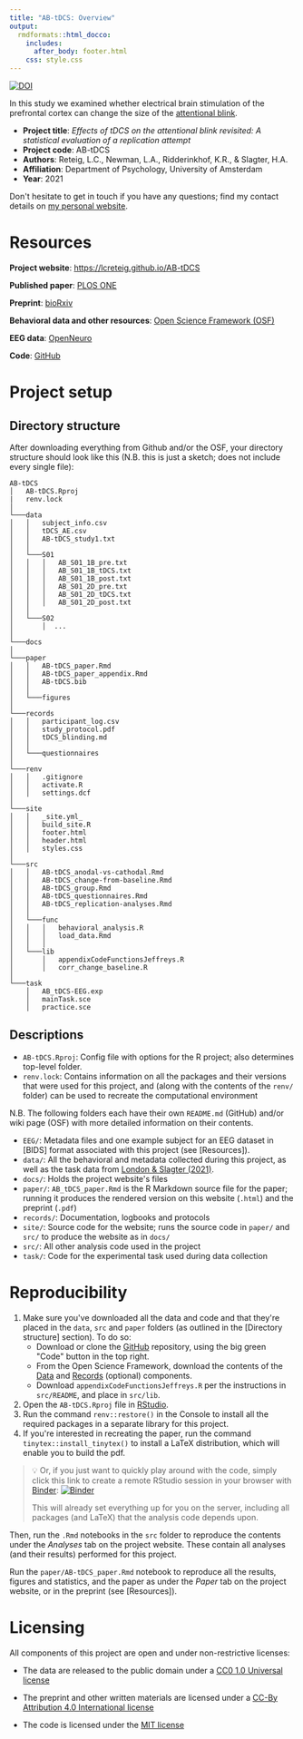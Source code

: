 ```yaml
---
title: "AB-tDCS: Overview"
output:
  rmdformats::html_docco:
    includes:
      after_body: footer.html
    css: style.css
---
```


[![DOI](https://zenodo.org/badge/177798991.svg)](https://zenodo.org/badge/latestdoi/177798991)

In this study we examined whether electrical brain stimulation of the prefrontal cortex can change the size of the [attentional blink](http://www.scholarpedia.org/article/Attentional_blink).

* __Project title__: _Effects of tDCS on the attentional blink revisited: A statistical evaluation of a replication attempt_
* __Project code__: AB-tDCS
* __Authors__: Reteig, L.C., Newman, L.A., Ridderinkhof, K.R., & Slagter, H.A.
* __Affiliation__: Department of Psychology, University of Amsterdam
* __Year__: 2021

Don't hesitate to get in touch if you have any questions; find my contact details on [my personal website](https://lcreteig.github.io).

# Resources

__Project website__: <https://lcreteig.github.io/AB-tDCS>

__Published paper__: [PLOS ONE](https://doi.org/10.1371/journal.pone.0262718)

__Preprint__: [bioRxiv](https://doi.org/10.1101/2021.06.16.448698)

__Behavioral data and other resources__: [Open Science Framework (OSF)](https://osf.io/y6hsf/)

__EEG data__: [OpenNeuro](https://openneuro.org/datasets/ds001810)

__Code__: [GitHub](https://github.com/lcreteig/AB-tDCS)


# Project setup

## Directory structure

After downloading everything from Github and/or the OSF, your directory structure should look like this (N.B. this is just a sketch; does not include every single file):

```
AB-tDCS
│   AB-tDCS.Rproj
|   renv.lock
│
└───data
│   │   subject_info.csv
│   │   tDCS_AE.csv
│   │   AB-tDCS_study1.txt
│   │
│   └───S01
│   │   │   AB_S01_1B_pre.txt
│   │   │   AB_S01_1B_tDCS.txt
│   │   │   AB_S01_1B_post.txt
│   │   │   AB_S01_2D_pre.txt
│   │   │   AB_S01_2D_tDCS.txt
│   │   │   AB_S01_2D_post.txt
│   │   
│   └───S02
│       │  ...
│
└───docs
│
└───paper
│   │   AB-tDCS_paper.Rmd
│   │   AB-tDCS_paper_appendix.Rmd
│   │   AB-tDCS.bib
│   │
│   └───figures
│   
└───records
│   │   participant_log.csv
│   │   study_protocol.pdf
│   │   tDCS_blinding.md
│   │
│   └───questionnaires
│
└───renv
│   │   .gitignore
│   │   activate.R
│   │   settings.dcf
│
└───site
│   │   _site.yml_
│   │   build_site.R
│   │   footer.html
│   │   header.html
│   │   styles.css
│
└───src
│   │   AB-tDCS_anodal-vs-cathodal.Rmd
│   │   AB-tDCS_change-from-baseline.Rmd
│   │   AB-tDCS_group.Rmd
│   │   AB-tDCS_questionnaires.Rmd
│   │   AB-tDCS_replication-analyses.Rmd
│   │
│   └───func
│   │   │   behavioral_analysis.R
│   │   │   load_data.Rmd
│   │   │   
│   └───lib
│       │   appendixCodeFunctionsJeffreys.R
│       │   corr_change_baseline.R
│   
└───task
    │   AB_tDCS-EEG.exp
    │   mainTask.sce
    │   practice.sce
```

## Descriptions

* `AB-tDCS.Rproj`: Config file with options for the R project; also determines top-level folder.
* `renv.lock`: Contains information on all the packages and their versions that were used for this project, and (along with the contents of the `renv/` folder) can be used to recreate the computational environment

N.B. The following folders each have their own `README.md` (GitHub) and/or wiki page (OSF) with more detailed information on their contents.

* `EEG/`: Metadata files and one example subject for an EEG dataset in [BIDS] format associated with this project (see [Resources]).
* `data/`: All the behavioral and metadata collected during this project, as well as the task data from [London & Slagter (2021)](https://doi.org/10.1162/jocn_a_01679).
* `docs/`: Holds the project website's files
* `paper/`: `AB_tDCS_paper.Rmd` is the R Markdown source file for the paper; running it produces the rendered version on this website (`.html`) and the preprint (`.pdf`)
* `records/`: Documentation, logbooks and protocols
* `site/`: Source code for the website; runs the source code in `paper/` and `src/` to produce the website as in `docs/`
* `src/`: All other analysis code used in the project
* `task/`: Code for the experimental task used during data collection

# Reproducibility

1. Make sure you've downloaded all the data and code and that they're placed in the `data`, `src` and `paper` folders (as outlined in the [Directory structure] section). To do so:
    - Download or clone the [GitHub](https://github.com/lcreteig/AB-tDCS) repository, using the big green "Code" button in the top right.
    - From the Open Science Framework, download the contents of the [Data](https://osf.io/rju7f/) and [Records](https://osf.io/ka3xp/) (optional) components.
    - Download `appendixCodeFunctionsJeffreys.R` per the instructions in `src/README`, and place in `src/lib`.
2. Open the `AB-tDCS.Rproj` file in [RStudio](https://www.rstudio.com/).
3. Run the command `renv::restore()` in the Console to install all the required packages in a separate library for this project.
4. If you're interested in recreating the paper, run the command `tinytex::install_tinytex()` to install a LaTeX distribution, which will enable you to build the pdf.

> 💡 Or, if you just want to quickly play around with the code, simply click this link to create a remote RStudio session in your browser with [Binder](https://mybinder.org/): [![Binder](https://mybinder.org/badge.svg)](https://mybinder.org/v2/gh/lcreteig/AB-tDCS/master?urlpath=rstudio)
>
> This will already set everything up for you on the server, including all packages (and LaTeX) that the analysis code depends upon.

Then, run the `.Rmd` notebooks in the `src` folder to reproduce the contents under the _Analyses_ tab on the project website. These contain all analyses (and their results) performed for this project.

Run the `paper/AB-tDCS_paper.Rmd` notebook to reproduce all the results, figures and statistics, and the paper as under the _Paper_ tab on the project website, or in the preprint (see [Resources]).

# Licensing

All components of this project are open and under non-restrictive licenses:

* The data are released to the public domain under a [CC0 1.0 Universal license](https://creativecommons.org/publicdomain/zero/1.0/)

* The preprint and other written materials are licensed under a [CC-By Attribution 4.0 International license](https://creativecommons.org/licenses/by/4.0/)

* The code is licensed under the [MIT license](https://tldrlegal.com/license/mit-license)
